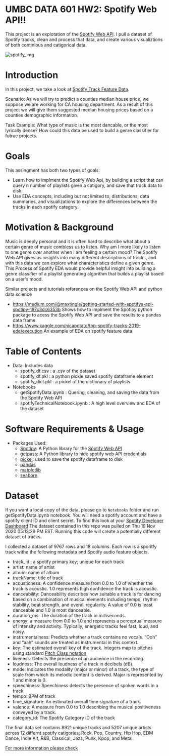 # UMBC DATA 601 HW2: Spotify Web API!!

This project is an explotation of the [Spotify Web API](https://developer.spotify.com/documentation/web-api/). I pull a dataset of Spotify tracks, clean and process that data, and create various visualiztions of both continious and catigorical data.  

![spotify_img](https://developer.spotify.com/assets/WebAPI_intro.png)

# Introduction

In this project, we take a look at [Spotify Track Feature Data](https://developer.spotify.com/documentation/web-api/reference/tracks/get-audio-features/).  

Scenario: As we will try to predict a counties median house price, we suppose we are working for CA housing department. As a result of this project we will give them suggested median housing prices based on a counties demographic information.

Task Example: What type of music is the most dancable, or the most lyrically dense? How could this data be used to build a genre classifier for futrue projects.

# Goals

This assingment has both two types of goals:

- Learn how to implment the Spotify Web Api, by building a script that can query n number of playlists given a catigory, and save that track data to disk. 
- Use EDA concepts, including but not limited to, distributions, data summaries, and visualizations to explore the differences between the tracks in each spotify category.

# Motivation & Background

Music is deeply personal and it is often hard to describe what about a certain genre of music combless us to listen. Why am I more likely to listen to one genre over another when I am feeling a certain mood? The Spotify Web API gives us insights into many different descriptions of tracks, and with this data we can explore what characteristics define a given genre. This Process of Spotify EDA would provide helpful insight into building a genre classifier of a playlist generating algorithm that builds a playlist based on a user's mood.  

Similar projects and tutorials references on the Spotify Web API and python data science
- https://medium.com/@maxtingle/getting-started-with-spotifys-api-spotipy-197c3dc6353b Shows how to implment the Spotipy python package to acess the Spotify Web API and save the results to a pandas data frame.
- https://www.kaggle.com/nicapotato/top-spotify-tracks-2019-eda/execution An example of EDA on spotify feature data 


# Table of Contents

- Data: Includes data
	+ spotify_df.csv : a .csv of the dataset 
	+ spotify_df.pkl : a python pickle saved spotify dataframe element 
	+ spotify_dict.pkl : a pickel of the  dictionary of playlists
- Notebooks
	+ getSpotifyData.ipynb : Quering, cleaning, and saving the data from the Spotify Web API 
	+ spotifyTechnicalNotebook.ipynb : A high level overview and EDA of the dataset 
	
# Software Requirements & Usage

- Packages Used: 
	+ [Spotipy](https://spotipy.readthedocs.io/en/latest/#): A Python library for the [Spotify Web API](https://developer.spotify.com/documentation/web-api/)
	+ [getpass](https://pymotw.com/2/getpass/#module-getpass): A Python library to hide spotify web API credentials 
	+ [pickel](https://docs.python.org/3/library/pickle.html): used to save the spotify dataframe to disk
	+ [pandas](https://pandas.pydata.org/docs/)
	+ [matplotlib](https://matplotlib.org/3.3.3/contents.html)
	+ [seaborn](https://seaborn.pydata.org/)

# Dataset

If you want a local copy of the data, please go to `Notebooks` folder and run getSpotifyData.ipynb notebook. You will need a spotify account and have a spotify client ID and client secret. To find this look at your [Spotify Developer Dashboard](https://developer.spotify.com/dashboard/applications) The dataset contained in this repo was pulled on Thu 19 Nov 2020 05∶13∶29 PM EST. Running this code will create a potentially different dataset of tracks.

I collected a dataset of 9767 rows and 18 columns. Each row is a sporitfy track withe the following metadata and Spotify audio feature objects. 
- track_id : a spotify primary key; unique for each track
- artist: name of artist
- album: name of album
- trackName: title of track
- acousticness: A confidence measure from 0.0 to 1.0 of whether the track is acoustic. 1.0 represents high confidence the track is acoustic.
- danceability: Danceability describes how suitable a track is for dancing based on a combination of musical elements including tempo, rhythm stability, beat strength, and overall regularity. A value of 0.0 is least danceable and 1.0 is most danceable. 
- duration_ms: The duration of the track in milliseconds.
- energy: a measure from 0.0 to 1.0 and represents a perceptual measure of intensity and activity. Typically, energetic tracks feel fast, loud, and noisy. 
- instrumentalness: Predicts whether a track contains no vocals. “Ooh” and “aah” sounds are treated as instrumental in this context.
- key: The estimated overall key of the track. Integers map to pitches using standard [Pitch Class notation](https://en.wikipedia.org/wiki/Pitch_class) 
- liveness: Detects the presence of an audience in the recording.
- loudness: The overall loudness of a track in decibels (dB). 
- mode: indicates the modality (major or minor) of a track, the type of scale from which its melodic content is derived. Major is represented by 1 and minor is 0.
- speechiness: Speechiness detects the presence of spoken words in a track.
- tempo: BPM of track
- time_signature: An estimated overall time signature of a track. 
- valence: A measure from 0.0 to 1.0 describing the musical positiveness conveyed by a track. 
- category_id: The Spotify Category ID of the track 

The final data set contains 8921 unique tracks and 5207 unique artists across 12 differnt spotify catigories; Rock, Pop, Country, Hip Hop, EDM Dance, Indie Alt, R&B, Classical, Jazz, Punk, Kpop, and Metal. 

[For more information please check](https://developer.spotify.com/documentation/web-api/reference/)
